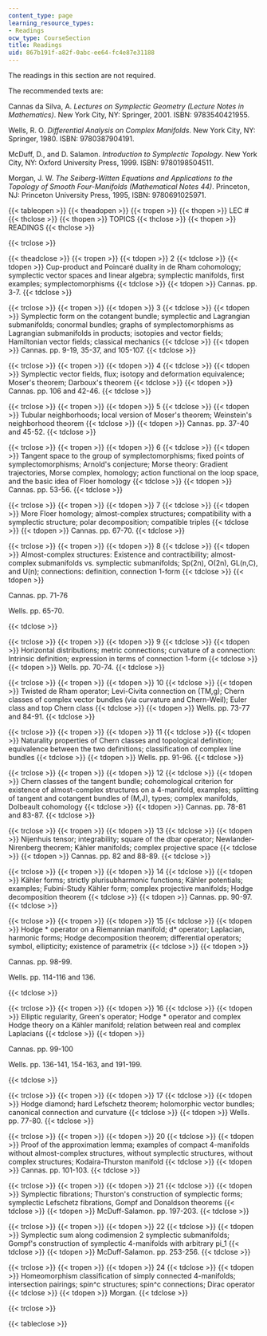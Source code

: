 ```yaml
---
content_type: page
learning_resource_types:
- Readings
ocw_type: CourseSection
title: Readings
uid: 867b191f-a82f-0abc-ee64-fc4e87e31188
---
```


The readings in this section are not required.

The recommended texts are:

Cannas da Silva, A. _Lectures on Symplectic Geometry (Lecture Notes in Mathematics)_. New York City, NY: Springer, 2001. ISBN: 9783540421955.

Wells, R. O. _Differential Analysis on Complex Manifolds_. New York City, NY: Springer, 1980. ISBN: 9780387904191.

McDuff, D., and D. Salamon. _Introduction to Symplectic Topology_. New York City, NY: Oxford University Press, 1999. ISBN: 9780198504511.

Morgan, J. W. _The Seiberg-Witten Equations and Applications to the Topology of Smooth Four-Manifolds (Mathematical Notes 44)_. Princeton, NJ: Princeton University Press, 1995, ISBN: 9780691025971.

{{< tableopen >}}
{{< theadopen >}}
{{< tropen >}}
{{< thopen >}}
LEC #
{{< thclose >}}
{{< thopen >}}
TOPICS
{{< thclose >}}
{{< thopen >}}
READINGS
{{< thclose >}}

{{< trclose >}}

{{< theadclose >}}
{{< tropen >}}
{{< tdopen >}}
2
{{< tdclose >}}
{{< tdopen >}}
Cup-product and Poincaré duality in de Rham cohomology; symplectic vector spaces and linear algebra; symplectic manifolds, first examples; symplectomorphisms
{{< tdclose >}}
{{< tdopen >}}
Cannas. pp. 3-7.
{{< tdclose >}}

{{< trclose >}}
{{< tropen >}}
{{< tdopen >}}
3
{{< tdclose >}}
{{< tdopen >}}
Symplectic form on the cotangent bundle; symplectic and Lagrangian submanifolds; conormal bundles; graphs of symplectomorphisms as Lagrangian submanifolds in products; isotopies and vector fields; Hamiltonian vector fields; classical mechanics
{{< tdclose >}}
{{< tdopen >}}
Cannas. pp. 9-19, 35-37, and 105-107.
{{< tdclose >}}

{{< trclose >}}
{{< tropen >}}
{{< tdopen >}}
4
{{< tdclose >}}
{{< tdopen >}}
Symplectic vector fields, flux; isotopy and deformation equivalence; Moser's theorem; Darboux's theorem
{{< tdclose >}}
{{< tdopen >}}
Cannas. pp. 106 and 42-46.
{{< tdclose >}}

{{< trclose >}}
{{< tropen >}}
{{< tdopen >}}
5
{{< tdclose >}}
{{< tdopen >}}
Tubular neighborhoods; local version of Moser's theorem; Weinstein's neighborhood theorem
{{< tdclose >}}
{{< tdopen >}}
Cannas. pp. 37-40 and 45-52.
{{< tdclose >}}

{{< trclose >}}
{{< tropen >}}
{{< tdopen >}}
6
{{< tdclose >}}
{{< tdopen >}}
Tangent space to the group of symplectomorphisms; fixed points of symplectomorphisms; Arnold's conjecture; Morse theory: Gradient trajectories, Morse complex, homology; action functional on the loop space, and the basic idea of Floer homology
{{< tdclose >}}
{{< tdopen >}}
Cannas. pp. 53-56.
{{< tdclose >}}

{{< trclose >}}
{{< tropen >}}
{{< tdopen >}}
7
{{< tdclose >}}
{{< tdopen >}}
More Floer homology; almost-complex structures; compatibility with a symplectic structure; polar decomposition; compatible triples
{{< tdclose >}}
{{< tdopen >}}
Cannas. pp. 67-70.
{{< tdclose >}}

{{< trclose >}}
{{< tropen >}}
{{< tdopen >}}
8
{{< tdclose >}}
{{< tdopen >}}
Almost-complex structures: Existence and contractibility; almost-complex submanifolds vs. symplectic submanifolds; Sp(2n), O(2n), GL(n,C), and U(n); connections: definition, connection 1-form
{{< tdclose >}}
{{< tdopen >}}


Cannas. pp. 71-76

Wells. pp. 65-70.


{{< tdclose >}}

{{< trclose >}}
{{< tropen >}}
{{< tdopen >}}
9
{{< tdclose >}}
{{< tdopen >}}
Horizontal distributions; metric connections; curvature of a connection: Intrinsic definition; expression in terms of connection 1-form
{{< tdclose >}}
{{< tdopen >}}
Wells. pp. 70-74.
{{< tdclose >}}

{{< trclose >}}
{{< tropen >}}
{{< tdopen >}}
10
{{< tdclose >}}
{{< tdopen >}}
Twisted de Rham operator; Levi-Civita connection on (TM,g); Chern classes of complex vector bundles (via curvature and Chern-Weil); Euler class and top Chern class
{{< tdclose >}}
{{< tdopen >}}
Wells. pp. 73-77 and 84-91.
{{< tdclose >}}

{{< trclose >}}
{{< tropen >}}
{{< tdopen >}}
11
{{< tdclose >}}
{{< tdopen >}}
Naturality properties of Chern classes and topological definition; equivalence between the two definitions; classification of complex line bundles
{{< tdclose >}}
{{< tdopen >}}
Wells. pp. 91-96.
{{< tdclose >}}

{{< trclose >}}
{{< tropen >}}
{{< tdopen >}}
12
{{< tdclose >}}
{{< tdopen >}}
Chern classes of the tangent bundle; cohomological criterion for existence of almost-complex structures on a 4-manifold, examples; splitting of tangent and cotangent bundles of (M,J), types; complex manifolds, Dolbeault cohomology
{{< tdclose >}}
{{< tdopen >}}
Cannas. pp. 78-81 and 83-87.
{{< tdclose >}}

{{< trclose >}}
{{< tropen >}}
{{< tdopen >}}
13
{{< tdclose >}}
{{< tdopen >}}
Nijenhuis tensor; integrability; square of the dbar operator; Newlander-Nirenberg theorem; Kähler manifolds; complex projective space
{{< tdclose >}}
{{< tdopen >}}
Cannas. pp. 82 and 88-89.
{{< tdclose >}}

{{< trclose >}}
{{< tropen >}}
{{< tdopen >}}
14
{{< tdclose >}}
{{< tdopen >}}
Kähler forms; strictly plurisubharmonic functions; Kähler potentials; examples; Fubini-Study Kähler form; complex projective manifolds; Hodge decomposition theorem
{{< tdclose >}}
{{< tdopen >}}
Cannas. pp. 90-97.
{{< tdclose >}}

{{< trclose >}}
{{< tropen >}}
{{< tdopen >}}
15
{{< tdclose >}}
{{< tdopen >}}
Hodge \* operator on a Riemannian manifold; d\* operator; Laplacian, harmonic forms; Hodge decomposition theorem; differential operators; symbol, ellipticity; existence of parametrix
{{< tdclose >}}
{{< tdopen >}}


Cannas. pp. 98-99.

Wells. pp. 114-116 and 136.


{{< tdclose >}}

{{< trclose >}}
{{< tropen >}}
{{< tdopen >}}
16
{{< tdclose >}}
{{< tdopen >}}
Elliptic regularity, Green's operator; Hodge \* operator and complex Hodge theory on a Kähler manifold; relation between real and complex Laplacians
{{< tdclose >}}
{{< tdopen >}}


Cannas. pp. 99-100

Wells. pp. 136-141, 154-163, and 191-199.


{{< tdclose >}}

{{< trclose >}}
{{< tropen >}}
{{< tdopen >}}
17
{{< tdclose >}}
{{< tdopen >}}
Hodge diamond; hard Lefschetz theorem; holomorphic vector bundles; canonical connection and curvature
{{< tdclose >}}
{{< tdopen >}}
Wells. pp. 77-80.
{{< tdclose >}}

{{< trclose >}}
{{< tropen >}}
{{< tdopen >}}
20
{{< tdclose >}}
{{< tdopen >}}
Proof of the approximation lemma; examples of compact 4-manifolds without almost-complex structures, without symplectic structures, without complex structures; Kodaira-Thurston manifold
{{< tdclose >}}
{{< tdopen >}}
Cannas. pp. 101-103.
{{< tdclose >}}

{{< trclose >}}
{{< tropen >}}
{{< tdopen >}}
21
{{< tdclose >}}
{{< tdopen >}}
Symplectic fibrations; Thurston's construction of symplectic forms; symplectic Lefschetz fibrations, Gompf and Donaldson theorems
{{< tdclose >}}
{{< tdopen >}}
McDuff-Salamon. pp. 197-203.
{{< tdclose >}}

{{< trclose >}}
{{< tropen >}}
{{< tdopen >}}
22
{{< tdclose >}}
{{< tdopen >}}
Symplectic sum along codimension 2 symplectic submanifolds; Gompf's construction of symplectic 4-manifolds with arbitrary pi\_1
{{< tdclose >}}
{{< tdopen >}}
McDuff-Salamon. pp. 253-256.
{{< tdclose >}}

{{< trclose >}}
{{< tropen >}}
{{< tdopen >}}
24
{{< tdclose >}}
{{< tdopen >}}
Homeomorphism classification of simply connected 4-manifolds; intersection pairings; spin^c structures; spin^c connections; Dirac operator
{{< tdclose >}}
{{< tdopen >}}
Morgan.
{{< tdclose >}}

{{< trclose >}}

{{< tableclose >}}
